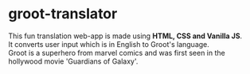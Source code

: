 # groot-translator
This fun translation web-app is made using <strong> HTML, CSS and Vanilla JS</strong>. <br>
It converts user input which is in English to Groot's language. <br>
Groot is a superhero from marvel comics and was first seen in the hollywood movie 'Guardians of Galaxy'.
